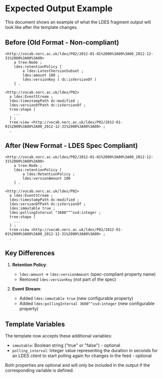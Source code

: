 # Expected Output Example

This document shows an example of what the LDES fragment output will look like after the template changes.

## Before (Old Format - Non-compliant)

```turtle
<http://vocab.nerc.ac.uk/ldes/P02/2012-01-01%2000%3A00%3A00_2012-12-31%2000%3A00%3A00>
    a tree:Node ;
    ldes:retentionPolicy [
        a ldes:LatestVersionSubset ;
        ldes:amount 100 ;
        ldes:versionKey ( dc:isVersionOf )
    ] .

<http://vocab.nerc.ac.uk/ldes/P02>
  a ldes:EventStream ;
  ldes:timestampPath dc:modified ;
  ldes:versionOfPath dc:isVersionOf ;
  tree:shape [
    ...
  ] ;
  tree:view <http://vocab.nerc.ac.uk/ldes/P02/2012-01-01%2000%3A00%3A00_2012-12-31%2000%3A00%3A00> ;
  .
```

## After (New Format - LDES Spec Compliant)

```turtle
<http://vocab.nerc.ac.uk/ldes/P02/2012-01-01%2000%3A00%3A00_2012-12-31%2000%3A00%3A00>
    a tree:Node ;
    ldes:retentionPolicy [
        a ldes:RetentionPolicy ;
        ldes:versionAmount 100
    ] .

<http://vocab.nerc.ac.uk/ldes/P02>
  a ldes:EventStream ;
  ldes:timestampPath dc:modified ;
  ldes:versionOfPath dc:isVersionOf ;
  ldes:immutable true ;
  ldes:pollingInterval "3600"^^xsd:integer ;
  tree:shape [
    ...
  ] ;
  tree:view <http://vocab.nerc.ac.uk/ldes/P02/2012-01-01%2000%3A00%3A00_2012-12-31%2000%3A00%3A00> ;
  .
```

## Key Differences

1. **Retention Policy**:
   - `ldes:amount` → `ldes:versionAmount` (spec-compliant property name)
   - Removed `ldes:versionKey` (not part of the spec)

2. **Event Stream**:
   - Added `ldes:immutable true` (new configurable property)
   - Added `ldes:pollingInterval 3600^^xsd:integer` (new configurable property)

## Template Variables

The template now accepts these additional variables:
- `immutable`: Boolean string ("true" or "false") - optional
- `polling_interval`: Integer value representing the duration in seconds for an LDES client to start polling again for changes in the feed - optional

Both properties are optional and will only be included in the output if the corresponding variable is defined.
